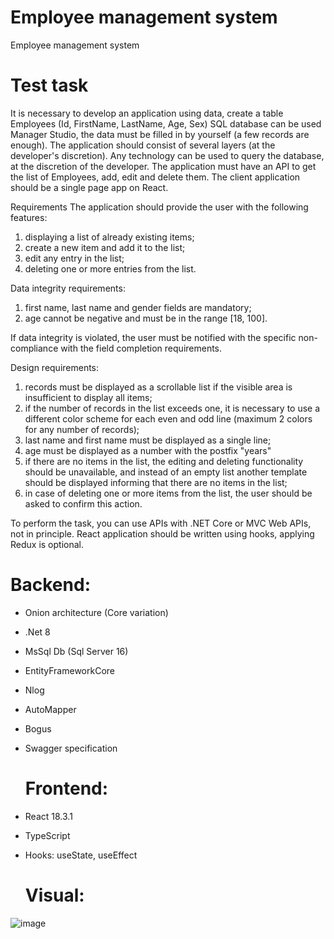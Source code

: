 # Employee management system
Employee management system
# Test task
It is necessary to develop an application using data, create a table Employees (Id, FirstName, LastName, Age, Sex) SQL database can be used Manager Studio, the data must be filled in by yourself (a few records are enough). The application should consist of several layers (at the developer's discretion). Any technology can be used to query the database, at the discretion of the developer. The application must have an API to get the list of Employees, add, edit and delete them.
The client application should be a single page app on React.
 
Requirements
The application should provide the user with the following features:
1) displaying a list of already existing items;
2) create a new item and add it to the list;
3) edit any entry in the list; 
4) deleting one or more entries from the list.
 
Data integrity requirements:
1) first name, last name and gender fields are mandatory;
2) age cannot be negative and must be in the range [18, 100].
 
If data integrity is violated, the user must be notified with the specific non-compliance with the field completion requirements. 
 
Design requirements:
1) records must be displayed as a scrollable list if the visible area is insufficient to display all items;
2) if the number of records in the list exceeds one, it is necessary to use a different color scheme for each even and odd line (maximum 2 colors for any number of records);
3) last name and first name must be displayed as a single line;
4) age must be displayed as a number with the postfix "years"
5) if there are no items in the list, the editing and deleting functionality should be unavailable, and instead of an empty list another template should be displayed informing that there are no items in the list;
6) in case of deleting one or more items from the list, the user should be asked to confirm this action.
 
To perform the task, you can use APIs with .NET Core or MVC Web APIs, not in principle. React application should be written using hooks, applying Redux is optional.

# Backend:
- Onion architecture (Core variation)
- .Net 8
- MsSql Db (Sql Server 16)
- EntityFrameworkCore
- Nlog
- AutoMapper
- Bogus
- Swagger specification

  # Frontend:
- React 18.3.1
- TypeScript 
- Hooks: useState, useEffect

  # Visual:

![image](https://github.com/user-attachments/assets/e4881185-31b0-406a-9fa4-3e76f739dd39)
